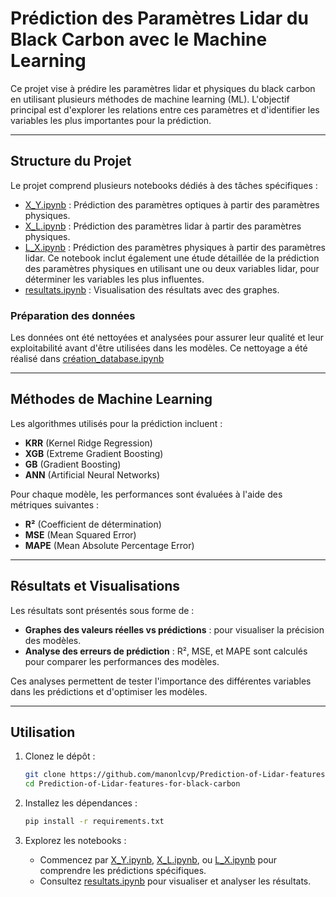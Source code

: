 # Prédiction des Paramètres Lidar du Black Carbon avec le Machine Learning

Ce projet vise à prédire les paramètres lidar et physiques du black carbon en utilisant plusieurs méthodes de machine learning (ML). L'objectif principal est d'explorer les relations entre ces paramètres et d'identifier les variables les plus importantes pour la prédiction.

---

## Structure du Projet
Le projet comprend plusieurs notebooks dédiés à des tâches spécifiques :

- [X_Y.ipynb](Notebooks-ML/X_Y.ipynb) : Prédiction des paramètres optiques à partir des paramètres physiques.
- [X_L.ipynb](Notebooks-ML/X_L.ipynb) : Prédiction des paramètres lidar à partir des paramètres physiques.
- [L_X.ipynb](Notebooks-ML/L_X.ipynb) : Prédiction des paramètres physiques à partir des paramètres lidar. Ce notebook inclut également une étude détaillée de la prédiction des paramètres physiques en utilisant une ou deux variables lidar, pour déterminer les variables les plus influentes.
- [resultats.ipynb](Notebooks-ML/resultats.ipynb) : Visualisation des résultats avec des graphes.

### Préparation des données
Les données ont été nettoyées et analysées pour assurer leur qualité et leur exploitabilité avant d'être utilisées dans les modèles. Ce nettoyage a été réalisé dans [création_database.ipynb](data/création_database.ipynb)

---

## Méthodes de Machine Learning
Les algorithmes utilisés pour la prédiction incluent :
- **KRR** (Kernel Ridge Regression)
- **XGB** (Extreme Gradient Boosting)
- **GB** (Gradient Boosting)
- **ANN** (Artificial Neural Networks)

Pour chaque modèle, les performances sont évaluées à l'aide des métriques suivantes :
- **R²** (Coefficient de détermination)
- **MSE** (Mean Squared Error)
- **MAPE** (Mean Absolute Percentage Error)

---

## Résultats et Visualisations
Les résultats sont présentés sous forme de :
- **Graphes des valeurs réelles vs prédictions** : pour visualiser la précision des modèles.
- **Analyse des erreurs de prédiction** : R², MSE, et MAPE sont calculés pour comparer les performances des modèles.

Ces analyses permettent de tester l'importance des différentes variables dans les prédictions et d'optimiser les modèles.

---

## Utilisation
1. Clonez le dépôt :
   ```bash
   git clone https://github.com/manonlcvp/Prediction-of-Lidar-features-for-black-carbon.git
   cd Prediction-of-Lidar-features-for-black-carbon
   ```

2. Installez les dépendances :
   ```bash
   pip install -r requirements.txt
   ```

3. Explorez les notebooks :
   - Commencez par [X_Y.ipynb](Notebooks-ML/X_Y.ipynb), [X_L.ipynb](Notebooks-ML/X_L.ipynb), ou [L_X.ipynb](Notebooks-ML/L_X.ipynb) pour comprendre les prédictions spécifiques.
   - Consultez [resultats.ipynb](Notebooks-ML/resultats.ipynb) pour visualiser et analyser les résultats.